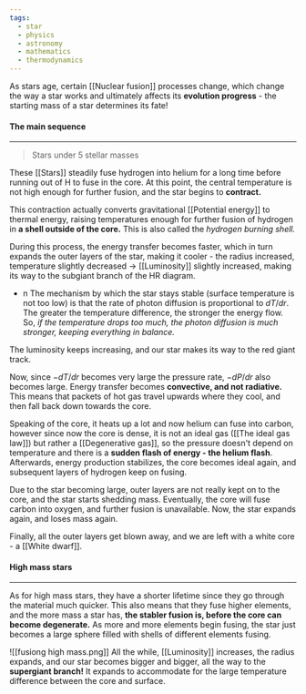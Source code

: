 ```yaml
---
tags:
  - star
  - physics
  - astronomy
  - mathematics
  - thermodynamics
---
```

As stars age, certain [[Nuclear fusion]] processes change, which change the way a star works and ultimately affects its **evolution progress** - the starting mass of a star determines its fate!

#### The main sequence
---
> Stars under 5 stellar masses

These [[Stars]] steadily fuse hydrogen into helium for a long time before running out of H to fuse in the core. At this point, the central temperature is not high enough for further fusion, and the star begins to **contract.**

This contraction actually converts gravitational [[Potential energy]] to thermal energy, raising temperatures enough for further fusion of hydrogen in **a shell outside of the core.** This is also called the *hydrogen burning shell.* 

During this process, the energy transfer becomes faster, which in turn expands the outer layers of the star, making it cooler - the radius increased, temperature slightly decreased -> [[Luminosity]] slightly increased, making its way to the subgiant branch of the HR diagram.

- n The mechanism by which the star stays stable (surface temperature is not too low) is that the rate of photon diffusion is proportional to $dT/dr$. The greater the temperature difference, the stronger the energy flow. So, *if the temperature drops too much, the photon diffusion is much stronger, keeping everything in balance.*

The luminosity keeps increasing, and our star makes its way to the red giant track.

Now, since $-dT/dr$ becomes very large the pressure rate, $-dP/dr$ also becomes large. Energy transfer becomes **convective, and not radiative.** This means that packets of hot gas travel upwards where they cool, and then fall back down towards the core. 

Speaking of the core, it heats up a lot and now helium can fuse into carbon, however since now the core is dense, it is not an ideal gas ([[The ideal gas law]]) but rather a [[Degenerative gas]], so the pressure doesn't depend on temperature and there is a **sudden flash of energy - the helium flash**. Afterwards, energy production stabilizes, the core becomes ideal again, and subsequent layers of hydrogen keep on fusing. 

Due to the star becoming large, outer layers are not really kept on to the core, and the star starts shedding mass. Eventually, the core will fuse carbon into oxygen, and further fusion is unavailable. Now, the star expands again, and loses mass again. 

Finally, all the outer layers get blown away, and we are left with a white core - a [[White dwarf]]. 

#### High mass stars
---
As for high mass stars, they have a shorter lifetime since they go through the material much quicker. This also means that they fuse higher elements, and the more mass a star has, **the stabler fusion is, before the core can become degenerate.** As more and more elements begin fusing, the star just becomes a large sphere filled with shells of different elements fusing. 

![[fusiong high mass.png]]
All the while, [[Luminosity]] increases, the radius expands, and our star becomes bigger and bigger, all the way to the **supergiant branch!** It expands to accommodate for the large temperature difference between the core and surface. 